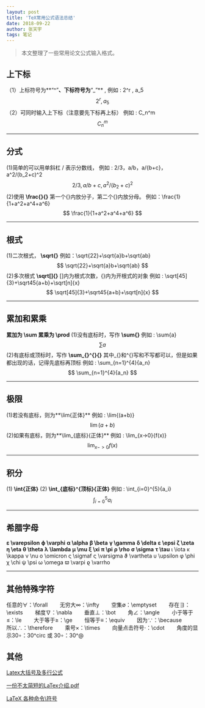 ```yaml
---
layout: post
title: 'TeX常用公式语法总结'
date: 2018-09-22
author: 张天宇
tags: 笔记
---
```


> 本文整理了一些常用论文公式输入格式。

## 上下标

（1）上标符号为**“^”**、下标符号为**“_”** , 
例如 : 2^r , a_5
$$
2^r,a_5
$$
（2）可同时输入上下标（注意要先下标再上标） 
例如 : C_n^m
$$
C_n^m
$$

------

## 分式

(1)简单的可以用单斜杠 / 表示分数线， 
例如 : 2/3，a/b，a/{b+c}，a^2/(b_2+c)^2
$$
2/3,a/{b+c},a^2/(b_2+c)^2
$$
(2)使用 **\frac{}{}** 第一个{}内放分子，第二个{}内放分母。 
例如：\frac{1}{1+a^2+a^4+a^6}
$$
\frac{1}{1+a^2+a^4+a^6}
$$

------

## 根式

(1)二次根式， **\sqrt{}** 
例如：\sqrt{22}+\sqrt{a}b+\sqrt{ab} 
$$
\sqrt{22}+\sqrt{a}b+\sqrt{ab} 
$$
(2)多次根式 **\sqrt[]{}** []内为根式次数，{}内为开根式的对象 
例如 : \sqrt[45]{3}+\sqrt45{a+b}+\sqrt[n]{x}
$$
\sqrt[45]{3}+\sqrt45{a+b}+\sqrt[n]{x}
$$

------

## 累加和累乘

**累加为 \sum 累乘为 \prod** 
(1)没有底标时，写作 **\sum{}** 
例如 : \sum{a} 
$$
\sum{a}
$$
(2)有底标或顶标时，写作 **\sum_{}^{}{}** 
其中_{}和^{}写和不写都可以，但是如果都出现的话，记得先底标再顶标 
例如 : \sum_{n=1}^{4}{a_n}
$$
\sum_{n=1}^{4}{a_n}
$$

------

## 极限

(1)若没有底标，则为**\lim{正体}** 
例如 : \lim{(a+b)} 
$$
 \lim{(a+b)} 
$$
(2)如果有底标，则为**\lim_{底标}{正体}** 
例如 : \lim_{x->0}{f(x)}
$$
\lim_{x->0}{f(x)}
$$

------

## 积分

(1) **\int{正体}** 
(2) **\int_{底标}^{顶标}{正体}** 
例如 : \int_{i=0}^{5}{a_i}
$$
 \int_{i=0}^{5}{a_i}
$$

------

## 希腊字母

**ɛ \varepsilon** 
**ϕ \varphi** 
**α \alpha** 
**β \beta** 
**γ \gamma** 
**δ \delta** 
**ε \epsi** 
**ζ \zeta** 
**η \eta** 
**θ \theta** 
**λ \lambda** 
**μ \mu** 
**ξ \xi** 
**π \pi** 
**ρ \rho** 
**σ \sigma** 
**τ \tau** 
ι \iota 
κ \kappa 
ν \nu 
ο \omicron 
ς \sigmaf 
ς \varsigma 
ϑ \vartheta 
υ \upsilon 
φ \phi 
χ \chi 
ψ \psi 
ω \omega 
ϖ \varpi 
ϱ \varrho

------

## 其他特殊字符

任意的∀：\forall　　 
无穷大∞：\infty　　 
空集∅：\emptyset　　 
存在∃：\exists　　 
梯度∇：\nabla　　 
垂直⊥：\bot　　 
角∠：\angle　　 
小于等于≤：\le　　 
大于等于≥：\ge　　 
恒等于≡：\equiv　　 
因为∵：\because　　 
所以∴：\therefore　　 
乘号×：\times　　 
向量点击符号⋅：\cdot　　 
角度的显示30∘：30^circ 或 30∘：30^@

## 其他

[Latex大括号及多行公式](https://blog.csdn.net/weixin_36670529/article/details/85256054)

[一份不太简短的LaTex介绍.pdf](../../../files/一份不太简短的LaTex介绍.pdf)

[LaTeX 各种命令\符号](https://blog.csdn.net/garfielder007/article/details/51646604)